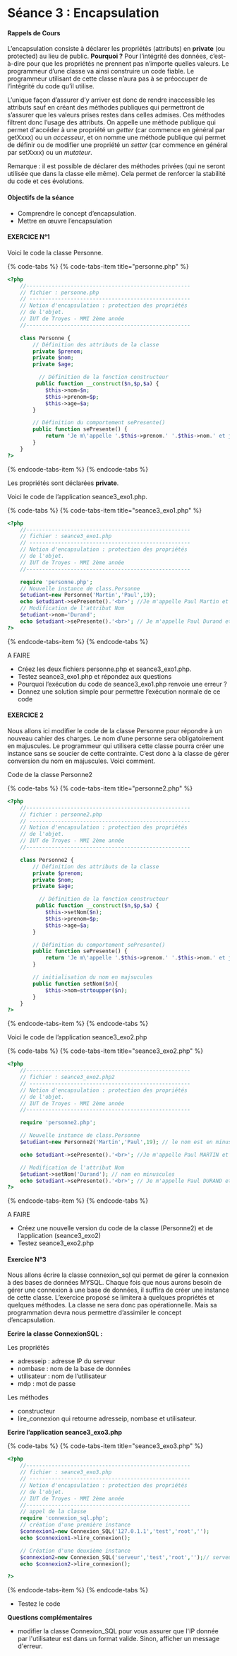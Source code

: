 # Séance 3 : Encapsulation

#### Rappels de Cours

L’encapsulation consiste à déclarer les propriétés \(attributs\) en **private** \(ou protected\) au lieu de public. **Pourquoi ?** Pour l’intégrité des données, c’est-à-dire pour que les propriétés ne prennent pas n’importe quelles valeurs. Le programmeur d’une classe va ainsi construire un code fiable. Le programmeur utilisant de cette classe n’aura pas à se préoccuper de l’intégrité du code qu’il utilise.

L’unique façon d’assurer d’y arriver est donc de rendre inaccessible les attributs sauf en créant des méthodes publiques qui permettront de s’assurer que les valeurs prises restes dans celles admises. Ces méthodes filtrent donc l’usage des attributs. On appelle une méthode publique qui permet d'accéder à une propriété un _getter_ \(car commence en général par getXxxx\) ou un _accesseur_, et on nomme une méthode publique qui permet de définir ou de modifier une propriété un _setter_ \(car commence en général par setXxxx\) ou un _mutateur_.

Remarque : il est possible de déclarer des méthodes privées \(qui ne seront utilisée que dans la classe elle même\). Cela permet de renforcer la stabilité du code et ces évolutions.

#### Objectifs de la séance

* Comprendre le concept d’encapsulation.
* Mettre en œuvre l’encapsulation

#### EXERCICE N°1

Voici le code la classe Personne.

{% code-tabs %}
{% code-tabs-item title="personne.php" %}
```php
<?php
    //----------------------------------------------------
    // fichier : personne.php
    // ---------------------------------------------------
    // Notion d'encapsulation : protection des propriétés
    // de l'objet.    
    // IUT de Troyes - MMI 2ème année
    //----------------------------------------------------

    class Personne {
        // Définition des attributs de la classe
        private $prenom;
        private $nom;
        private $age;

          // Définition de la fonction constructeur 
         public function __construct($n,$p,$a) { 
            $this->nom=$n;
            $this->prenom=$p;
            $this->age=$a;
        }  

        // Définition du comportement sePresente() 
        public function sePresente() {  
            return 'Je m\'appelle '.$this->prenom.' '.$this->nom.' et j\'ai '.$this->age.' ans '; 
        }
    }
?>
```
{% endcode-tabs-item %}
{% endcode-tabs %}

Les propriétés sont déclarées **private**.

Voici le code de l’application seance3\_exo1.php.

{% code-tabs %}
{% code-tabs-item title="seance3\_exo1.php" %}
```php
<?php
    //----------------------------------------------------
    // fichier : seance3_exo1.php
    // ---------------------------------------------------
    // Notion d'encapsulation : protection des propriétés
    // de l'objet.    
    // IUT de Troyes - MMI 2ème année
    //----------------------------------------------------

    require 'personne.php';
    // Nouvelle instance de class.Personne
    $etudiant=new Personne('Martin','Paul',19);
    echo $etudiant->sePresente().'<br>'; //Je m'appelle Paul Martin et j'ai 19 ans 
    // Modification de l'attribut Nom
    $etudiant->nom='Durand';
    echo $etudiant->sePresente().'<br>'; // Je m'appelle Paul Durand et j'ai 19 ans 
?>
```
{% endcode-tabs-item %}
{% endcode-tabs %}

A FAIRE

* Créez les deux fichiers personne.php et seance3\_exo1.php.
* Testez seance3\_exo1.php et répondez aux questions
* Pourquoi l’exécution du code de seance3\_exo1.php renvoie une erreur ?
* Donnez une solution simple pour permettre l’exécution normale de ce code

#### EXERCICE 2

Nous allons ici modifier le code de la classe Personne pour répondre à un nouveau cahier des charges. Le nom d’une personne sera obligatoirement en majuscules. Le programmeur qui utilisera cette classe pourra créer une instance sans se soucier de cette contrainte. C’est donc à la classe de gérer conversion du nom en majuscules. Voici comment.

Code de la classe Personne2

{% code-tabs %}
{% code-tabs-item title="personne2.php" %}
```php
<?php
    //----------------------------------------------------
    // fichier : personne2.php
    // ---------------------------------------------------
    // Notion d'encapsulation : protection des propriétés
    // de l'objet.    
    // IUT de Troyes - MMI 2ème année
    //----------------------------------------------------

    class Personne2 {
        // Définition des attributs de la classe
        private $prenom;
        private $nom;
        private $age;

          // Définition de la fonction constructeur 
         public function __construct($n,$p,$a) { 
            $this->setNom($n);
            $this->prenom=$p;
            $this->age=$a;
        }  

        // Définition du comportement sePresente() 
        public function sePresente() {  
            return 'Je m\'appelle '.$this->prenom.' '.$this->nom.' et j\'ai '.$this->age.' ans '; 
        }

        // initialisation du nom en majsucules
        public function setNom($n){
            $this->nom=strtoupper($n); 
        }
    }
?>
```
{% endcode-tabs-item %}
{% endcode-tabs %}

Voici le code de l’application seance3\_exo2.php

{% code-tabs %}
{% code-tabs-item title="seance3\_exo2.php" %}
```php
<?php
    //----------------------------------------------------
    // fichier : seance3_exo2.php2
    // ---------------------------------------------------
    // Notion d'encapsulation : protection des propriétés
    // de l'objet.    
    // IUT de Troyes - MMI 2ème année
    //----------------------------------------------------

    require 'personne2.php';

    // Nouvelle instance de class.Personne
    $etudiant=new Personne2('Martin','Paul',19); // le nom est en minuscules

    echo $etudiant->sePresente().'<br>'; //Je m'appelle Paul MARTIN et j'ai 19 ans (nom en majuscules)

    // Modification de l'attribut Nom
    $etudiant->setNom('Durand'); // nom en minuscules 
    echo $etudiant->sePresente().'<br>'; // Je m'appelle Paul DURAND et j'ai 19 ans (nom en majuscules)
?>
```
{% endcode-tabs-item %}
{% endcode-tabs %}

A FAIRE

* Créez une nouvelle version du code de la classe \(Personne2\) et de l’application \(seance3\_exo2\)
* Testez seance3\_exo2.php

#### Exercice N°3

Nous allons écrire la classe connexion\_sql qui permet de gérer la connexion à des bases de données MYSQL. Chaque fois que nous aurons besoin de gérer une connexion à une base de données, il suffira de créer une instance de cette classe. L’exercice proposé se limitera à quelques propriétés et quelques méthodes. La classe ne sera donc pas opérationnelle. Mais sa programmation devra nous permettre d’assimiler le concept d’encapsulation.

**Ecrire la classe ConnexionSQL :**

Les propriétés

* adresseip : adresse IP du serveur
* nombase : nom de la base de données
* utilisateur : nom de l’utilisateur
* mdp : mot de passe

Les méthodes

* constructeur
* lire\_connexion qui retourne adresseip, nombase et utilisateur.

**Ecrire l’application seance3\_exo3.php**

{% code-tabs %}
{% code-tabs-item title="seance3\_exo3.php" %}
```php
<?php
    //----------------------------------------------------
    // fichier : seance3_exo3.php
    // ---------------------------------------------------
    // Notion d'encapsulation : protection des propriétés
    // de l'objet.    
    // IUT de Troyes - MMI 2ème année
    //----------------------------------------------------
    // appel de la classe
    require 'connexion_sql.php';
    // création d'une première instance
    $connexion1=new Connexion_SQL('127.0.1.1','test','root','');
    echo $connexion1->lire_connexion();

    // Création d'une deuxième instance
    $connexion2=new Connexion_SQL('serveur','test','root','');// serveur n'est pas une @ip valide
    echo $connexion2->lire_connexion();

?>
```
{% endcode-tabs-item %}
{% endcode-tabs %}

* Testez le code

**Questions complémentaires**

* modifier la classe Connexion\_SQL pour vous assurer que l'IP donnée par l'utilisateur est dans un format valide. Sinon, afficher un message d'erreur.


